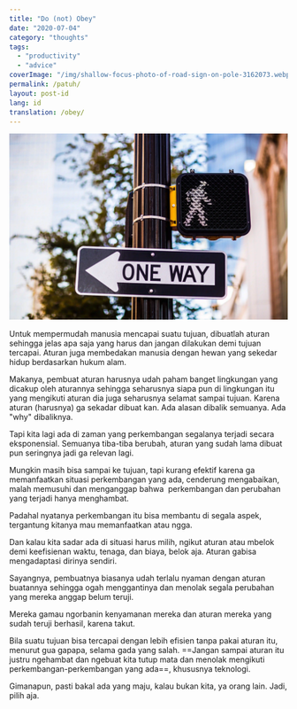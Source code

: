 ```yaml
---
title: "Do (not) Obey"
date: "2020-07-04"
category: "thoughts"
tags:
  - "productivity"
  - "advice"
coverImage: "/img/shallow-focus-photo-of-road-sign-on-pole-3162073.webp"
permalink: /patuh/
layout: post-id
lang: id
translation: /obey/
---
```


![](/img/shallow-focus-photo-of-road-sign-on-pole-3162073.webp)

Untuk mempermudah manusia mencapai suatu tujuan, dibuatlah aturan sehingga jelas apa saja yang harus dan jangan dilakukan demi tujuan tercapai. Aturan juga membedakan manusia dengan hewan yang sekedar hidup berdasarkan hukum alam.

Makanya, pembuat aturan harusnya udah paham banget lingkungan yang dicakup oleh aturannya sehingga seharusnya siapa pun di lingkungan itu yang mengikuti aturan dia juga seharusnya selamat sampai tujuan. Karena aturan (harusnya) ga sekadar dibuat kan. Ada alasan dibalik semuanya. Ada "why" dibaliknya.

Tapi kita lagi ada di zaman yang perkembangan segalanya terjadi secara eksponensial. Semuanya tiba-tiba berubah, aturan yang sudah lama dibuat pun seringnya jadi ga relevan lagi.

Mungkin masih bisa sampai ke tujuan, tapi kurang efektif karena ga memanfaatkan situasi perkembangan yang ada, cenderung mengabaikan, malah memusuhi dan menganggap bahwa  perkembangan dan perubahan yang terjadi hanya menghambat.

Padahal nyatanya perkembangan itu bisa membantu di segala aspek, tergantung kitanya mau memanfaatkan atau ngga.

Dan kalau kita sadar ada di situasi harus milih, ngikut aturan atau mbelok demi keefisienan waktu, tenaga, dan biaya, belok aja. Aturan gabisa mengadaptasi dirinya sendiri.

Sayangnya, pembuatnya biasanya udah terlalu nyaman dengan aturan buatannya sehingga ogah menggantinya dan menolak segala perubahan yang mereka anggap belum teruji.

Mereka gamau ngorbanin kenyamanan mereka dan aturan mereka yang sudah teruji berhasil, karena takut.

Bila suatu tujuan bisa tercapai dengan lebih efisien tanpa pakai aturan itu, menurut gua gapapa, selama gada yang salah. ==Jangan sampai aturan itu justru ngehambat dan ngebuat kita tutup mata dan menolak mengikuti perkembangan-perkembangan yang ada==, khususnya teknologi.

Gimanapun, pasti bakal ada yang maju, kalau bukan kita, ya orang lain. Jadi, pilih aja.
